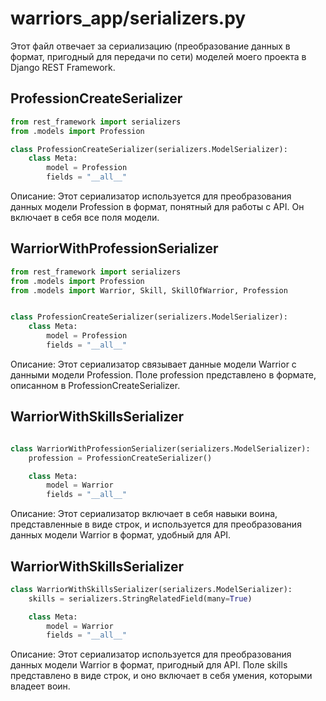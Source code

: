 # warriors_app/serializers.py

Этот файл отвечает за сериализацию (преобразование данных в формат, пригодный для передачи по сети) моделей моего проекта в Django REST Framework.

## ProfessionCreateSerializer

```python
from rest_framework import serializers
from .models import Profession

class ProfessionCreateSerializer(serializers.ModelSerializer):
    class Meta:
        model = Profession
        fields = "__all__"
```
Описание: Этот сериализатор используется для преобразования данных модели Profession в формат, понятный для работы с API. Он включает в себя все поля модели.



## WarriorWithProfessionSerializer
```python
from rest_framework import serializers
from .models import Profession
from .models import Warrior, Skill, SkillOfWarrior, Profession


class ProfessionCreateSerializer(serializers.ModelSerializer):
    class Meta:
        model = Profession
        fields = "__all__"
```	
Описание: Этот сериализатор связывает данные модели Warrior с данными модели Profession. Поле profession представлено в формате, описанном в ProfessionCreateSerializer.

## WarriorWithSkillsSerializer
```python

class WarriorWithProfessionSerializer(serializers.ModelSerializer):
    profession = ProfessionCreateSerializer()

    class Meta:
        model = Warrior
        fields = "__all__"
```
Описание: Этот сериализатор включает в себя навыки воина, представленные в виде строк, и используется для преобразования данных модели Warrior в формат, удобный для API.

## WarriorWithSkillsSerializer

```python
class WarriorWithSkillsSerializer(serializers.ModelSerializer):
    skills = serializers.StringRelatedField(many=True)

    class Meta:
        model = Warrior
        fields = "__all__"
```
Описание: Этот сериализатор используется для преобразования данных модели Warrior в формат, пригодный для API. Поле skills представлено в виде строк, и оно включает в себя умения, которыми владеет воин.


